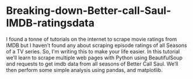# Breaking-down-Better-call-Saul-IMDB-ratingsdata
I found a tonne of tutorials on the internet to scrape movie ratings from IMDB but I haven’t found any about scraping episode ratings of all Seasons of a TV series.  So, I'm writing this to make your life easier.  In this tutorial we’ll learn to scrape multiple web pages with Python using BeautifulSoup and requests to get imdb data from all seasons of Better Call Saul. We’ll then perform some simple analysis using pandas, and matplotlib.
